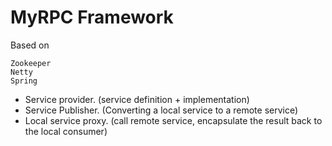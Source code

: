 # MyRPC Framework


Based on 
```
Zookeeper
Netty
Spring
```

- Service provider. (service definition + implementation)
- Service Publisher. (Converting a local service to a remote service)
- Local service proxy. (call remote service, encapsulate the result back to the local consumer)

